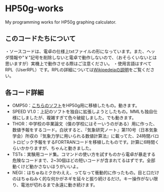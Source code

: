 # HP50g-works
My programming works for HP50g graphing calculator.

## このコードたちについて
・ソースコードは、電卓の仕様上txtファイルの形になっています。また、ヘッダ情報や"￥"記号を削除しないと電卓で動作しないので、（おそらくいないとは思いますが）実機上で動作させる際はご注意ください。
・使用言語はすべてRPL（UserRPL）です。RPLの詳細については[Wikipedeiaの説明](https://ja.wikipedia.org/wiki/RPL_(%E3%83%97%E3%83%AD%E3%82%B0%E3%83%A9%E3%83%9F%E3%83%B3%E3%82%B0%E8%A8%80%E8%AA%9E))をご覧ください。

## 各コード詳細
- OMP50：[こちらのソフト](http://ochameclub.web.fc2.com/E500/TECH/OMP.HTM)をHP50g用に移植したもの。動きます。
- SPEED V1.0：上記のソフトを独自に拡張しようとしたもの。MMLも独自仕様にしましたが、複雑すぎて色々破綻しました。でも動きます。
- THOR：中学校の卒業論文（僕の学校にはそーいうのがある）用に作った、数値予報をするコード。白状すると、『気象研究ノート』第110号（日本気象学会）所収の『気象力学に用いられる数値計算法』に載ってた、24時間バロトロピック予報をするFORTRANコードを移植したものです。計算に6時間くらいかかりますが、ちゃんと動きました。
- TSTs：実験用コード集。コマンドの使い方を試すものから電卓が暴走する危険なコードまで、2~30個ほどの短いコードが含まれてるはずです。全部動くけど動かさないほうがいいよ。
- NEGI：はちゅねミクかわええ、ってなって衝動的に作ったもの。目と口だけのはちゅねみく的な何かがネギを延々と振り続けるだけ。キー操作がない限り、電池が切れるまで永遠に動き続けます。
